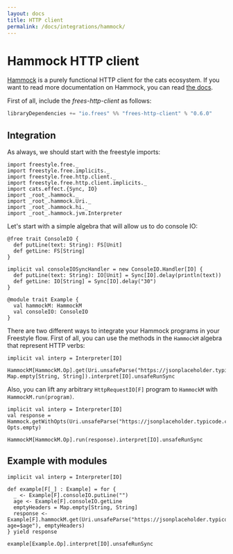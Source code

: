 ```yaml
---
layout: docs
title: HTTP client
permalink: /docs/integrations/hammock/
---
```


# Hammock HTTP client

[Hammock](http://github.com/pepegar/hammock) is a purely functional
HTTP client for the cats ecosystem.  If you want to read more
documentation on Hammock, you can read [the docs](http://pepegar.com/hammock/docs).

First of all, include the _frees-http-client_ as follows:

[comment]: # (Start Replace)

```scala
libraryDependencies += "io.frees" %% "frees-http-client" % "0.6.0"
```

[comment]: # (End Replace)

## Integration

As always, we should start with the freestyle imports:

```tut:silent
import freestyle.free._
import freestyle.free.implicits._
import freestyle.free.http.client._
import freestyle.free.http.client.implicits._
import cats.effect.{Sync, IO}
import _root_.hammock._
import _root_.hammock.Uri._
import _root_.hammock.hi._
import _root_.hammock.jvm.Interpreter

```

Let's start with a simple algebra that will allow us to do console IO:

```tut:silent
@free trait ConsoleIO {
  def putLine(text: String): FS[Unit]
  def getLine: FS[String]
}

implicit val consoleIOSyncHandler = new ConsoleIO.Handler[IO] {
  def putLine(text: String): IO[Unit] = Sync[IO].delay(println(text))
  def getLine: IO[String] = Sync[IO].delay("30")
}

@module trait Example {
  val hammockM: HammockM
  val consoleIO: ConsoleIO
}
```

There are two different ways to integrate your Hammock programs in
your Freestyle flow.  First of all, you can use the methods in the
`HammockM` algebra that represent HTTP verbs:

```tut
implicit val interp = Interpreter[IO]

HammockM[HammockM.Op].get(Uri.unsafeParse("https://jsonplaceholder.typicode.com/posts/1"), Map.empty[String, String]).interpret[IO].unsafeRunSync
```

Also, you can lift any arbitrary `HttpRequestIO[F]` program to
`HammockM` with `HammockM.run(program)`.

```tut
implicit val interp = Interpreter[IO]
val response = Hammock.getWithOpts(Uri.unsafeParse("https://jsonplaceholder.typicode.com/posts/1"), Opts.empty)
  
HammockM[HammockM.Op].run(response).interpret[IO].unsafeRunSync
```

## Example with modules

```tut
implicit val interp = Interpreter[IO]

def example[F[_] : Example] = for {
  _ <- Example[F].consoleIO.putLine("")
  age <- Example[F].consoleIO.getLine
  emptyHeaders = Map.empty[String, String]
  response <- Example[F].hammockM.get(Uri.unsafeParse("https://jsonplaceholder.typicode.com/posts/1?age=$age"), emptyHeaders)
} yield response

example[Example.Op].interpret[IO].unsafeRunSync
```